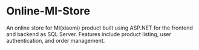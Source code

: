 # Online-MI-Store
An online store for MI(xiaomi) product built using ASP.NET for the frontend and backend as SQL Server. Features include product listing, user authentication, and order management.
